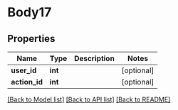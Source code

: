 # Body17

## Properties
Name | Type | Description | Notes
------------ | ------------- | ------------- | -------------
**user_id** | **int** |  | [optional] 
**action_id** | **int** |  | [optional] 

[[Back to Model list]](../README.md#documentation-for-models) [[Back to API list]](../README.md#documentation-for-api-endpoints) [[Back to README]](../README.md)


